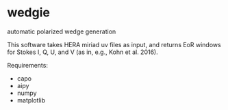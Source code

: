 # wedgie
automatic polarized wedge generation

This software takes HERA miriad uv files as input, and returns EoR windows for Stokes I, Q, U, and V (as in, e.g., Kohn et al. 2016).

Requirements:
- capo
- aipy
- numpy
- matplotlib
 
